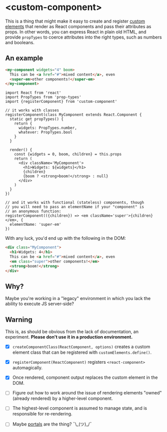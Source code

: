 # &lt;custom-component&gt;
This is a thing that might make it easy to create and register [custom
elements] that render as React components and pass their attributes as props.
In other words, you can express React in plain old HTML, and provide
`propTypes` to coerce attributes into the right types, such as numbers and
booleans.

## An example
```html
<my-component widgets="4" boom>
  This can be <a href="#">mixed content</a>, even
  <super-em>other components!</super-em>
</my-component>
```

```
import React from 'react'
import PropTypes from 'prop-types'
import {registerComponent} from 'custom-component'

// it works with classes
registerComponent(class MyComponent extends React.Component {
  static get propTypes() {
    return {
      widgets: PropTypes.number,
      whatever: PropTypes.bool
    }
  }

  render() {
    const {widgets = 0, boom, children} = this.props
    return (
      <div className='MyComponent'>
        <h1>Widgets: ${widgets}</h1>
        {children}
        {boom ? <strong>boom!</strong> : null}
      </div>
    )
  }
})

// and it works with functional (stateless) components, though
// you will need to pass an elementName if your "component" is
// an anonymous function:
registerComponent(({children}) => <em className='super'>{children}</em>, {
  elementName: 'super-em'
})
```

With any luck, you'd end up with the following in the DOM:

```html
<div class="MyComponent">
  <h1>Widgets: 4</h1>
  This can be <a href="#">mixed content</a>, even
  <em class="super">other components!</em>
  <strong>boom!</strong>
</div>
```

## Why?
Maybe you're working in a "legacy" environment in which you lack the ability to
execute JS server-side?

## Warning
This is, as should be obvious from the lack of documentation, an experiment.
**Please don't use it in a production environment.**

- [x] `createComponentClass(ReactComponent, options)` creates a custom element
  class that can be registered with `customElements.define()`.
- [x] `registerComponent(ReactComponent)` registers `<react-component>`
  automagically.
- [x] Once rendered, component output replaces the custom element in the DOM.
- [ ] Figure out how to work around the issue of rendering elements "owned"
  (already rendered) by a higher-level component.
- [ ] The highest-level component is assumed to manage state, and is
  responsible for re-rendering.
- [ ] Maybe [portals] are the thing? ¯\\\_(ツ)_/¯ 


[custom elements]: https://developers.google.com/web/fundamentals/web-components/customelements
[portals]: https://reactjs.org/docs/portals.html
